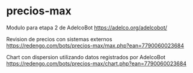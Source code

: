 # precios-max

Modulo para etapa 2 de AdelcoBot
https://adelco.org/adelcobot/

Revision de precios con sistemas externos
https://redengo.com/bots/precios-max/max.php?ean=7790060023684

Chart con dispersion utilizando datos registrados por AdelcoBot
https://redengo.com/bots/precios-max/chart.php?ean=7790060023684

